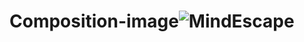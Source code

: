 # Composition-image![MindEscape](https://user-images.githubusercontent.com/90149524/138241240-f84623c1-4d20-4ef3-87b8-6538e641ff59.png)
